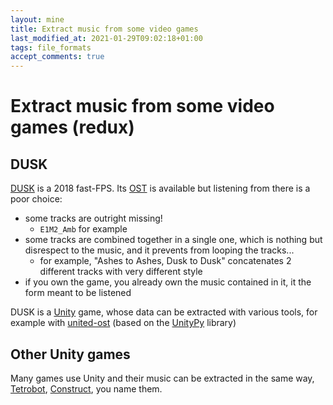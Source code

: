 ```yaml
---
layout: mine
title: Extract music from some video games
last_modified_at: 2021-01-29T09:02:18+01:00
tags: file_formats
accept_comments: true
---
```


# Extract music from some video games (redux)

## DUSK

[DUSK](https://en.wikipedia.org/wiki/DUSK_(video_game)) is a 2018 fast-FPS.
Its [OST](https://andrewhulshult.bandcamp.com/album/dusk-original-game-soundtrack) is available but listening from there is a poor choice:
- some tracks are outright missing!
	- `E1M2_Amb` for example
- some tracks are combined together in a single one, which is nothing but disrespect to the music, and it prevents from looping the tracks...
	- for example, "Ashes to Ashes, Dusk to Dusk" concatenates 2 different tracks with very different style
- if you own the game, you already own the music contained in it, it the form meant to be listened

DUSK is a [Unity](https://en.wikipedia.org/wiki/Unity_(game_engine)) game, whose data can be extracted with various tools, for example with [united-ost](https://gitlab.com/hydrargyrum/united-ost) (based on the [UnityPy](https://pypi.org/project/UnityPy/) library)

## Other Unity games

Many games use Unity and their music can be extracted in the same way, [Tetrobot](https://www.mobygames.com/game/tetrobot-and-co), [Construct](https://www.mobygames.com/game/construct-escape-the-system), you name them.

